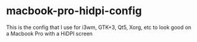 # macbook-pro-hidpi-config
This is the config that I use for i3wm, GTK+3, Qt5, Xorg, etc to look good on a Macbook Pro with a HiDPI screen
